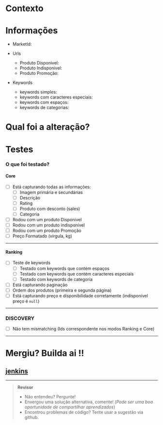 Contexto
================================================================================
<!--
Explique o porque este pull-request foi aberto, qual problema ele resolve.
Esta explicação deve incluir informações suficientes para uma pessoa sem contexto poder entender.
-->

Informações
================================================================================

- MarketId:

- Urls
    - Produto Disponivel:
    - Produto Indisponivel:
    - Produto Promoção:

- Keywords
    - keywords simples:
    - keywords com caracteres especiais:
    - keywords com espaços:
    - keywords de categorias:

Qual foi a alteração?
================================================================================
<!-- Explique como e qual correção foi aplicada -->



Testes
================================================================================

### O que foi testado?

#### Core

- [ ] Está capturando todas as informações:
    - [ ] Imagem primária e secundárias
    - [ ] Descrição
    - [ ] Rating
    - [ ] Produto com desconto (sales)
    - [ ] Categoria

- [ ] Rodou com um produto Disponivel
- [ ] Rodou com um produto indisponível
- [ ] Rodou com um produto Promoção
- [ ]  Preço Formatado (vírgula, kg)
--------------------------------------------------------------------------------
#### Ranking
- [ ] Teste de keywords
  - [ ] Testado com keywords que contém espaços
  - [ ] Testado com keywords que contém caracteres especiais 
  - [ ] Testado com keywords de categoria 
- [ ] Está capturando paginação
- [ ] Ordem dos produtos (primeira e segunda página)
- [ ] Está capturando preço e disponibilidade corretamente (indisponível preço é `null`) 

--------------------------------------------------------------------------------
### DISCOVERY

- [ ]  Não tem mismatching (Ids correspondente nos modos Ranking e Core)



--------------------------------------------------------------------------------

Mergiu? Builda ai !!
================================================================================
## [jenkins](https://jenkins.lett.global/job/webcrawler-node/)


--------------------------------------------------------------------------------
> **Revisor**
> - Não entendeu? Pergunte!
> - Enxergou uma solução alternativa, comente! (_Pode ser uma boa oportunidade de compartilhar aprendizados_)
> - Encontrou problemas de código? Tente usar a sugestão via github.
